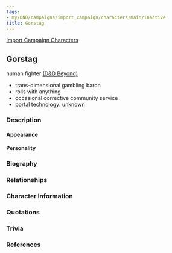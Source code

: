 ```yaml
---
tags:
- my/DND/campaigns/import_campaign/characters/main/inactive
title: Gorstag
---
```


[Import Campaign Characters](/dnd/characters/)

## Gorstag

human fighter
[(D&D Beyond)](https://ddb.ac/characters/4095889/9jPFQF)

- trans-dimensional gambling baron
- rolls with anything
- occasional corrective community service
- portal technology: unknown

### Description

#### Appearance

#### Personality

### Biography

### Relationships

### Character Information

### Quotations

### Trivia

### References
